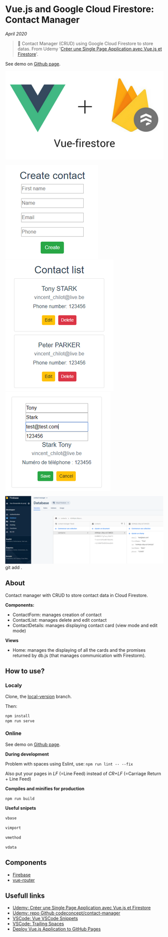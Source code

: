 # Vue.js and Google Cloud Firestore: Contact Manager

*April 2020*

> 🔨 Contact Manager (CRUD) using Google Cloud Firestore to store datas. From Udemy '[Créer une Single Page Application avec Vue.js et Firestore](https://www.udemy.com/course/creer-une-single-page-application-avec-vuejs-et-firestore)'.

See demo on [Github page](https://raigyo.github.io/vue-contact-manager/#/).


![Vue+Firestore logos](readme-img/logo-vue-firestore.png)

![Capture](readme-img/capture01.png)![Capture](readme-img/capture02.png)![Capture](readme-img/capture03.png)


![Capture DB](readme-img/capture-firestore.png)git add .

## About

Contact manager with CRUD to store contact data in Cloud Firestore.

**Components:**
- ContactForm: manages creation of contact
- ContactList:  manages delete and edit contact
- ContactDetails: manages displaying contact card (view mode and edit mode)

**Views**

- Home: manages the displaying of all the cards and the promises returned by db.js
(that manages communication with Firestorm).

## How to use?

### Localy

Clone, the [local-version](https://github.com/Raigyo/vue-contact-manager/tree/local-version) branch.

Then:

```
npm install
npm run serve
```

### Online

See demo on [Github page](https://raigyo.github.io/vue-contact-manager/#/).

**During development**

Problem with spaces using Eslint, use: `npm run lint -- --fix`

Also put your pages in *LF* (=Line Feed) instead of *CR+LF* (=Carriage Return + Line Feed)

**Compiles and minifies for production**

`npm run build`

**Useful snipets**

`vbase`

`vimport`

`vmethod`

`vdata`

## Components

- [Firebase](https://www.npmjs.com/package/firebase)
- [vue-router](https://www.npmjs.com/package/vue-router)

## Usefull links

- [Udemy: Créer une Single Page Application avec Vue.js et Firestore](https://www.udemy.com/course/creer-une-single-page-application-avec-vuejs-et-firestore)
- [Udemy: repo Github codeconcept/contact-manager](https://github.com/codeconcept/contact-manager)
- [VSCode: Vue VSCode Snippets](https://marketplace.visualstudio.com/items?itemName=sdras.vue-vscode-snippets)
- [VSCode: Trailing Spaces](https://marketplace.visualstudio.com/items?itemName=shardulm94.trailing-spaces)
- [Deploy Vue.js Application to GitHub Pages](https://www.mynotepaper.com/deploy-vue-app-to-github-pages)